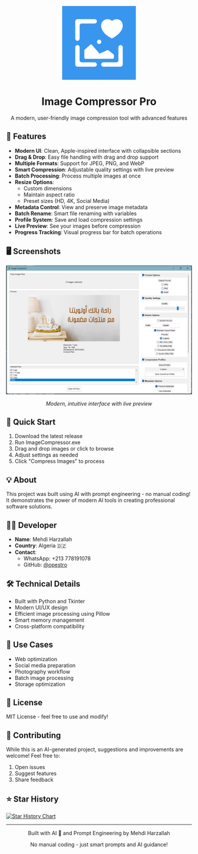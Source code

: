 <div align="center">
  <img src="assets/logo.png" alt="Image Compressor Logo" width="200"/>
  <h1>Image Compressor Pro</h1>
  <p>A modern, user-friendly image compression tool with advanced features</p>
</div>

## 🌟 Features

- **Modern UI**: Clean, Apple-inspired interface with collapsible sections
- **Drag & Drop**: Easy file handling with drag and drop support
- **Multiple Formats**: Support for JPEG, PNG, and WebP
- **Smart Compression**: Adjustable quality settings with live preview
- **Batch Processing**: Process multiple images at once
- **Resize Options**: 
  - Custom dimensions
  - Maintain aspect ratio
  - Preset sizes (HD, 4K, Social Media)
- **Metadata Control**: View and preserve image metadata
- **Batch Rename**: Smart file renaming with variables
- **Profile System**: Save and load compression settings
- **Live Preview**: See your images before compression
- **Progress Tracking**: Visual progress bar for batch operations

## 🖥️ Screenshots

<div align="center">
  <img src="assets/screenshot1.png" alt="Main Interface" width="600"/>
  <p><em>Modern, intuitive interface with live preview</em></p>
</div>

## 🚀 Quick Start

1. Download the latest release
2. Run ImageCompressor.exe
3. Drag and drop images or click to browse
4. Adjust settings as needed
5. Click "Compress Images" to process

## 💡 About

This project was built using AI with prompt engineering - no manual coding! It demonstrates the power of modern AI tools in creating professional software solutions.

## 👨‍💻 Developer

- **Name**: Mehdi Harzallah
- **Country**: Algeria 🇩🇿
- **Contact**:
  - WhatsApp: +213 778191078
  - GitHub: [@opestro](https://github.com/opestro)

## 🛠️ Technical Details

- Built with Python and Tkinter
- Modern UI/UX design
- Efficient image processing using Pillow
- Smart memory management
- Cross-platform compatibility

## 🎯 Use Cases

- Web optimization
- Social media preparation
- Photography workflow
- Batch image processing
- Storage optimization

## 📝 License

MIT License - feel free to use and modify!

## 🤝 Contributing

While this is an AI-generated project, suggestions and improvements are welcome! Feel free to:
1. Open issues
2. Suggest features
3. Share feedback

## ⭐ Star History

[![Star History Chart](https://api.star-history.com/svg?repos=opestro/image-compressor&type=Date)](https://star-history.com/#opestro/image-compressor&Date)

---

<div align="center">
  <p>Built with AI 🤖 and Prompt Engineering by Mehdi Harzallah</p>
  <p>No manual coding - just smart prompts and AI guidance!</p>
</div> 